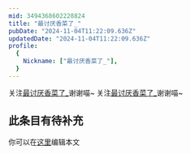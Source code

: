 ```yaml
---
mid: 3494368602228824
title: "最讨厌香菜了_"
pubDate: "2024-11-04T11:22:09.636Z"
updatedDate: "2024-11-04T11:22:09.636Z"
profile:
  {
    Nickname: ["最讨厌香菜了_"],
  }
---
```


关注[最讨厌香菜了_](https://space.bilibili.com/3494368602228824)谢谢喵~ 关注[最讨厌香菜了_](https://space.bilibili.com/3494368602228824)谢谢喵~

## 此条目有待补充
你可以在[这里](https://github.com/Yuhanawa/VTuber.ICU-Content/edit/master/v/最讨厌香菜了_/index.md)编辑本文
